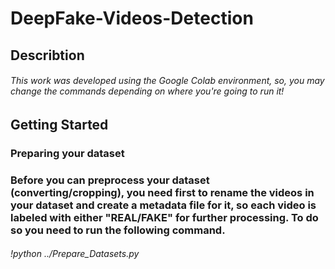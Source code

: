 # DeepFake-Videos-Detection
## Describtion
###### This work was developed using the Google Colab environment, so, you may change the commands depending on where you're going to run it! 
## Getting Started
### Preparing your dataset
### Before you can preprocess your dataset (converting/cropping), you need first to rename the videos in your dataset and create a metadata file for it, so each video is labeled with either "REAL/FAKE" for further processing. To do so you need to run the following command.
###### !python ../Prepare_Datasets.py  
